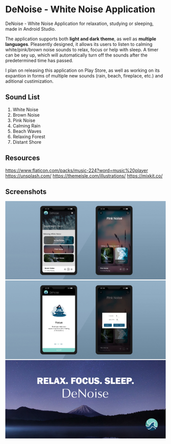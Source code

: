 # DeNoise - White Noise Application
DeNoise - White Noise Application for relaxation, studying or sleeping, made in Android Studio.

The application supports both **light and dark theme**, as well as **multiple languages**. Pleasently designed, it allows its users to listen to calming white/pink/brown noise sounds to relax, focus or help with sleep. A timer can be sey up, which will automatically turn off the sounds after the predetermined time has passed.

I plan on releasing this application on Play Store, as well as working on its expantion in forms of multiple new sounds (rain, beach, fireplace, etc.) and aditional custimization. 

## Sound List
 1. White Noise
 2. Brown Noise
 3. Pink Noise
 4. Calming Rain
 5. Beach Waves
 6. Relaxing Forest
 7. Distant Shore

## Resources
https://www.flaticon.com/packs/music-224?word=music%20player
https://unsplash.com/
https://themeisle.com/illustrations/
https://mixkit.co/

## Screenshots
![notesByCats](Screenshots/1.jpg)
![notesByCats](Screenshots/2.jpg)
![notesByCats](Screenshots/3.jpg)


